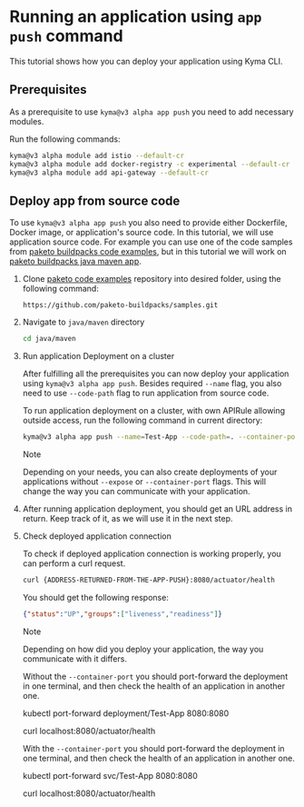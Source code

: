 # Running an application using `app push` command

This tutorial shows how you can deploy your application using Kyma CLI.

## Prerequisites

As a prerequisite to use `kyma@v3 alpha app push` you need to add necessary modules.

Run the following commands:

```bash
kyma@v3 alpha module add istio --default-cr
kyma@v3 alpha module add docker-registry -c experimental --default-cr
kyma@v3 alpha module add api-gateway --default-cr
```

## Deploy app from source code

To use `kyma@v3 alpha app push` you also need to provide either Dockerfile, Docker image, or application's source code. In this tutorial, we will use application source code. For example you can use one of the code samples from [paketo buildpacks code examples](https://github.com/paketo-buildpacks/samples/tree/main), but in this tutorial we will work on [paketo buildpacks java maven app](https://github.com/paketo-buildpacks/samples/tree/main/java/maven).

1. Clone [paketo code examples](https://github.com/paketo-buildpacks/samples/tree/main) repository into desired folder, using the following command:

   ```url
   https://github.com/paketo-buildpacks/samples.git
   ```

2. Navigate to `java/maven` directory

   ```bash
   cd java/maven
   ```

3. Run application Deployment on a cluster

   After fulfilling all the prerequisites you can now deploy your application using `kyma@v3 alpha app push`. Besides required `--name` flag, you also need to use `--code-path` flag to run application from source code.

   To run application deployment on a cluster, with own APIRule allowing outside access, run the following command in current directory:

   ```bash
   kyma@v3 alpha app push --name=Test-App --code-path=. --container-port=8888 --expose
   ```

   > [!NOTE]
   > Depending on your needs, you can also create deployments of your applications without `--expose` or `--container-port` flags. This will change the way you can communicate with your application.

4. After running application deployment, you should get an URL address in return. Keep track of it, as we will use it in the next step.

5. Check deployed application connection

   To check if deployed application connection is working properly, you can perform a curl request.

   ```bash
   curl {ADDRESS-RETURNED-FROM-THE-APP-PUSH}:8080/actuator/health
   ```  

   You should get the following response:

   ```json
   {"status":"UP","groups":["liveness","readiness"]}
   ```

   > [!NOTE]
   > Depending on how did you deploy your application, the way you communicate with it differs.
   >
   > Without the `--container-port` you should port-forward the deployment in one terminal, and then check the health of an application in another one.
   >
   > kubectl port-forward deployment/Test-App 8080:8080
   >
   > curl localhost:8080/actuator/health
   >
   > With the `--container-port` you should port-forward the deployment in one terminal, and then check the health of an application in another one.
   >
   > kubectl port-forward svc/Test-App 8080:8080
   >
   > curl localhost:8080/actuator/health
